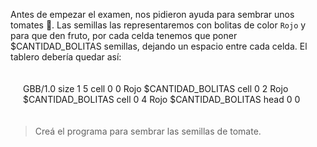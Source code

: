 Antes de empezar el examen, nos pidieron ayuda para sembrar unos tomates :tomato:. Las semillas las representaremos con bolitas de color `Rojo` y para que den fruto, por cada celda tenemos que poner $CANTIDAD_BOLITAS semillas, dejando un espacio entre cada celda. El tablero debería quedar así:

<div style="padding:20px;"> 
  <gs-board>
        GBB/1.0
        size 1 5
        cell 0 0 Rojo $CANTIDAD_BOLITAS
        cell 0 2 Rojo $CANTIDAD_BOLITAS
        cell 0 4 Rojo $CANTIDAD_BOLITAS 
        head 0 0
  </gs-board>
</div>

> Creá el programa para sembrar las semillas de tomate.
